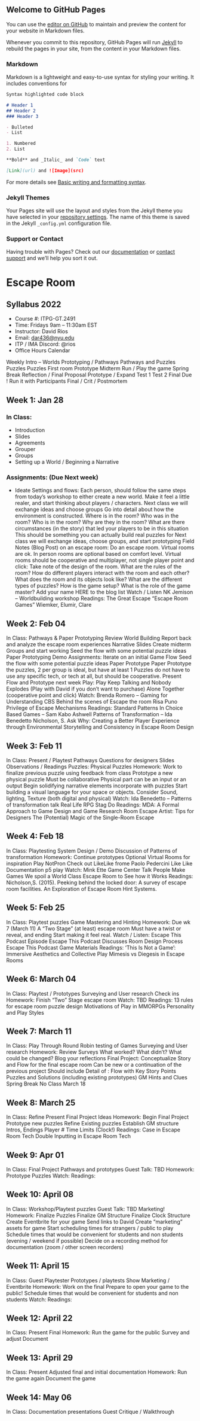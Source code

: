 ## Welcome to GitHub Pages

You can use the [editor on GitHub](https://github.com/RiosITP/Escape-Room/edit/main/README.md) to maintain and preview the content for your website in Markdown files.

Whenever you commit to this repository, GitHub Pages will run [Jekyll](https://jekyllrb.com/) to rebuild the pages in your site, from the content in your Markdown files.

### Markdown

Markdown is a lightweight and easy-to-use syntax for styling your writing. It includes conventions for

```markdown
Syntax highlighted code block

# Header 1
## Header 2
### Header 3

- Bulleted
- List

1. Numbered
2. List

**Bold** and _Italic_ and `Code` text

[Link](url) and ![Image](src)
```

For more details see [Basic writing and formatting syntax](https://docs.github.com/en/github/writing-on-github/getting-started-with-writing-and-formatting-on-github/basic-writing-and-formatting-syntax).

### Jekyll Themes

Your Pages site will use the layout and styles from the Jekyll theme you have selected in your [repository settings](https://github.com/RiosITP/Escape-Room/settings/pages). The name of this theme is saved in the Jekyll `_config.yml` configuration file.

### Support or Contact

Having trouble with Pages? Check out our [documentation](https://docs.github.com/categories/github-pages-basics/) or [contact support](https://support.github.com/contact) and we’ll help you sort it out.


# Escape Room 
## Syllabus 2022
- Course #: ITPG-GT.2491
- Time: Fridays 9am – 11:30am EST
- Instructor: David Rios
- Email: dar436@nyu.edu
- ITP / IMA Discord: @rios
- Office Hours Calendar

Weekly
Intro – Worlds
Prototyping / Pathways
Pathways and Puzzles
Puzzles
Puzzles
First room Prototype
Midterm Run / Play the game
Spring Break
Reflection / Final Proposal
Prototype / Expand
Test 1
Test 2
Final Due !
Run it with Participants
Final / Crit / Postmortem

## Week 1: Jan 28
### In Class:
- Introduction
- Slides
- Agreements
- Grouper
- Groups
- Setting up a World / Beginning a Narrative


### Assignments: (Due Next week)
- Ideate Settings and flows: Each person, should follow the same steps from today’s workshop to either create a new world. Make it feel a little realer, and start thinking about players / characters. Next class we will exchange ideas and choose groups
Go into detail about how the environment is constructed.
Where is in the room?
Who was in the room? Who is in the room?
Why are they in the room?
What are there circumstances (in the story) that led your players to be in this situation
This should be something you can actually build real puzzles for
Next class we will exchange ideas, choose groups, and start prototyping
Field Notes (Blog Post) on an escape room:
Do an escape room. Virtual rooms are ok. In person rooms are optional based on comfort level. Virtual rooms should be cooperative and multiplayer, not single player point and click:
Take note of the design of the room.  What are the rules of the room? How do different players interact with the room and each other? What does the room and its objects look like?  What are the different types of puzzles? How is the game setup? What is the role of the game master?
Add your name HERE to the blog list
Watch / Listen
NK Jemison – Worldbuilding workshop
Readings:
The Great Escape
“Escape Room Games” Wiemker, Elumir, Clare

## Week 2: Feb 04
In Class: Pathways & Paper Prototyping
Review World Building
Report back and analyze the escape room experiences
Narrative Slides
Create midterm Groups and start working
Seed the flow with some potential puzzle ideas
Paper Prototyping Demo
Assignments:
Iterate on an initial Game Flow
Seed the flow with some potential puzzle ideas
Paper Prototype
Paper Prototype the puzzles, 2 per group is ideal, but have at least 1
Puzzles do not have to use any specific tech, or tech at all, but should be cooperative.
Present Flow and Prototype next week
Play:
Play Keep Talking and Nobody Explodes (Play with David if you don’t want to purchase)
Alone Together (cooperative point and click)
Watch: 
Brenda Romero – Gaming for Understanding
CBS Behind the scenes of Escape the room
Risa Puno Privilege of Escape Mechanisms
Readings:
Standard Patterns In Choice Based Games – Sam Kabo Ashwell
Patterns of Transformation – Ida Benedetto
Nicholson, S. Ask Why: Creating a Better Player Experience through Environmental Storytelling and Consistency in Escape Room Design

## Week 3: Feb 11
In Class:
Present / Playtest Pathways
Questions for designers
Slides
Observations / Readings
Puzzles: Physical Puzzles
Homework:
Work to finalize previous puzzle using feedback from class
Prototype a new physical puzzle
Must be collaborative
Physical part can be an input or an output
Begin solidifying narrative elements incorporate with puzzles
Start building a visual language for your space or objects.
Consider Sound, lighting, Texture (both digital and physical)
Watch: 
Ida Benedetto – Patterns of transformation talk
Real Life RPG Stag Do
Readings:
MDA: A Formal Approach to Game Design and Game Research
Room Escape Artist: Tips for Designers The (Potential) Magic of the Single-Room Escape

## Week 4: Feb 18
In Class:
Playtesting
System Design / Demo
Discussion of Patterns of transformation
Homework:
Continue prototypes
Optional Virtual Rooms for inspiration
Play NotPron
Check out LikeLike frome Paolo Pedercini
Like Like Documentation
p5 play
Watch: 
Mink Ette Game Center Talk
People Make Games We spoil a World Class Escape Room to See how it Works
Readings:
Nicholson,S. (2015). Peeking behind the locked door: A survey of escape room facilities.
An Exploration of Escape Room Hint Systems.

## Week 5: Feb 25
In Class:
Playtest puzzles
Game Mastering and Hinting
Homework: Due wk 7 (March 11)
A “Two Stage” (at least) escape room
Must have a twist or reveal, and ending
Start making it feel real.
Watch / Listen: 
Escape This Podcast Episode
Escape This Podcast Discusses Room Design Process
Escape This Podcast Game Materials
Readings:
‘This Is Not a Game’: Immersive Aesthetics and Collective Play
Mimesis vs Diegesis in Escape Rooms

## Week 6: March 04
In Class: Playtest / Prototypes
Surveying and User research
Check ins
Homework:
Finish “Two” Stage escape room
Watch: TBD
Readings:
13 rules for escape room puzzle design
Motivations of Play in MMORPGs
Personality and Play Styles

## Week 7: March 11
In Class: Play Through
Round Robin testing of Games
Surveying and User research
Homework:
Review Surveys
What worked? What didn’t? What could be changed?
Blog your reflections
Final Project:
Conceptualize Story and Flow for the final escape room
Can be new or a continuation of the previous project
Should include Detail of :
Flow with Key Story Points
Puzzles and Solutions (including existing prototypes)
GM Hints and Clues
Spring Break No Class March 18

## Week 8: March 25
In Class: Refine
Present Final Project Ideas
Homework:
Begin Final Project
Prototype new puzzles
Refine Existing puzzles
Establish GM structure
Intros, Endings
Player #
Time Limits (Clock!)
Readings:
Case in Escape Room Tech
Double Inputting in Escape Room Tech

## Week 9: Apr 01
In Class:
Final Project Pathways and prototypes
Guest Talk: TBD
Homework:
Prototype Puzzles
Watch: 
Readings:

## Week 10: April 08
In Class:
Workshop/Playtest puzzles
Guest Talk: TBD
Marketing!
Homework:
Finalize Puzzles
Finalize GM Structure
Finalize Clock Structure
Create Eventbrite for your game
Send links to David
Create “marketing” assets for game
Start scheduling times for strangers / public to play
Schedule times that would be convenient for students and non students (evening / weekend if possible)
Decide on a recording method for documentation (zoom / other screen recorders)

## Week 11: April 15
In Class:
Guest Playtester
Prototypes / playtests
Show Marketing / Eventbrite
Homework:
Work on the final
Prepare to open your game to the public!
Schedule times that would be convenient for students and non students
Watch: 
Readings:

## Week 12: April 22
In Class:
Present Final
Homework:
Run the game for the public
Survey and adjust
Document

## Week 13: April 29
In Class:
Present Adjusted final and initial documentation
Homework:
Run the game again
Document the game

## Week 14: May 06
In Class:
Documentation presentations
Guest Critique / Walkthrough

